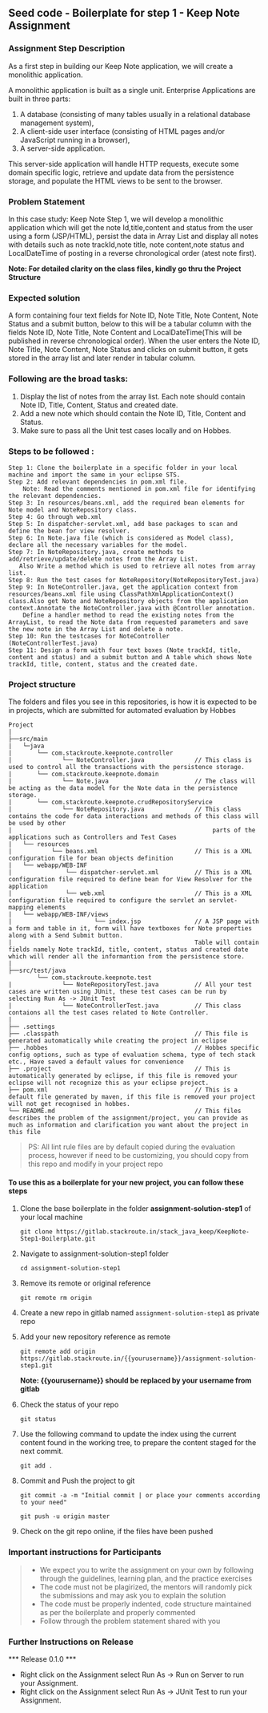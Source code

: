 ## Seed code - Boilerplate for step 1 - Keep Note Assignment

### Assignment Step Description

As a first step in building our Keep Note application, we will create a monolithic application. 

A monolithic application is built as a single unit. Enterprise Applications are built in three parts: 
1. A database (consisting of many tables usually in a relational database management system), 
2. A client-side user interface (consisting of HTML pages and/or JavaScript running in a browser), 
3. A server-side application. 

This server-side application will handle HTTP requests, execute some domain specific logic, retrieve and update data from the persistence storage, and populate the HTML views to be sent to the browser. 

### Problem Statement

In this case study: Keep Note Step 1, we will develop a monolithic application which will get the note Id,title,content and status from the user using a form (JSP/HTML), persist the data in Array List and display all notes with details such as note trackId,note title, note content,note status and LocalDateTime of posting in a reverse chronological order (atest note first).

**Note: For detailed clarity on the class files, kindly go thru the Project Structure**
### Expected solution
 A form containing four text fields for Note ID, Note Title, Note Content, Note Status and a submit button, below to this will be a tabular column with the fields Note ID, Note Title, Note Content and LocalDateTime(This will be published in reverse chronological order). 
 When the user enters the Note ID, Note Title, Note Content, Note Status and clicks on submit button, it gets stored in the array list and later render in tabular column.
 
### Following are the broad tasks:
1. Display the list of notes from the array list. Each note should contain Note ID, Title, Content, Status and created date. 
2. Add a new note which should contain the Note ID, Title, Content and Status.
3. Make sure to pass all the Unit test cases locally and on Hobbes.

### Steps to be followed :

    Step 1: Clone the boilerplate in a specific folder in your local machine and import the same in your eclipse STS.
    Step 2: Add relevant dependencies in pom.xml file. 
        Note: Read the comments mentioned in pom.xml file for identifying the relevant dependencies.
    Step 3: In resources/beans.xml, add the required bean elements for Note model and NoteRepository class.
    Step 4: Go through web.xml
    Step 5: In dispatcher-servlet.xml, add base packages to scan and define the bean for view resolver.
    Step 6: In Note.java file (which is considered as Model class), declare all the necessary variables for the model.
    Step 7: In NoteRepository.java, create methods to add/retrieve/update/delete notes from the Array List. 
       Also Write a method which is used to retrieve all notes from array list.
    Step 8: Run the test cases for NoteRepository(NoteRepositoryTest.java)
    Step 9: In NoteController.java, get the application context from resources/beans.xml file using ClassPathXmlApplicationContext() class.Also get Note and NoteRepository objects from the application 			context.Annotate the NoteController.java with @Controller annotation.
    	Define a handler method to read the existing notes from the ArrayList, to read the Note data from requested parameters and save the new note in the Array List and delete a note.
    Step 10: Run the testcases for NoteController (NoteControllerTest.java)
    Step 11: Design a form with four text boxes (Note trackId, title, content and status) and a submit button and A table which shows Note trackId, title, content, status and the created date.

### Project structure

The folders and files you see in this repositories, is how it is expected to be in projects, which are submitted for automated evaluation by Hobbes

    Project
	|
	├──src/main
	|	└─java
	|       └── com.stackroute.keepnote.controller
	|		       └── NoteController.java 		        // This class is used to control all the transactions with the persistence storage.
	|       └── com.stackroute.keepnote.domain
	|		       └── Note.java                    	// The class will be acting as the data model for the Note data in the persistence storage. 
	|       └── com.stackroute.keepnote.crudRepositoryService
	|		       └── NoteRepository.java          	// This class contains the code for data interactions and methods of this class will be used by other 
	|                                                        parts of the applications such as Controllers and Test Cases               
	|   └── resources
	|		    └── beans.xml               	     	// This is a XML configuration file for bean objects definition
	|	└── webapp/WEB-INF
	|				└──	dispatcher-servlet.xml		    // This is a XML configuration file required to define bean for View Resolver for the application
	|				└── web.xml					    	// This is a XML configuration file required to configure the servlet an servlet-mapping elements
	|   └── webapp/WEB-INF/views
	|		    			└── index.jsp               // A JSP page with a form and table in it, form will have textboxes for Note properties along with a Send Submit button. 
	|                                                   Table will contain fields namely Note trackId, title, content, status and created date which will render all the informantion from the persistence store.
	|
	├──src/test/java
		    └── com.stackroute.keepnote.test
	|		       └── NoteRepositoryTest.java       	// All your test cases are written using JUnit, these test cases can be run by selecting Run As -> JUnit Test
	|		       └── NoteControllerTest.java  		// This class contaions all the test cases related to Note Controller.
	|
	├── .settings
	├── .classpath			                            // This file is generated automatically while creating the project in eclipse
	├── .hobbes   			                            // Hobbes specific config options, such as type of evaluation schema, type of tech stack etc., Have saved a default values for convenience
	├── .project			                            // This is automatically generated by eclipse, if this file is removed your eclipse will not recognize this as your eclipse project. 
	├── pom.xml 			                            // This is a default file generated by maven, if this file is removed your project will not get recognised in hobbes.
	└── README.md  		                    	        // This files describes the problem of the assignment/project, you can provide as much as information and clarification you want about the project in this file

> PS: All lint rule files are by default copied during the evaluation process, however if need to be customizing, you should copy from this repo and modify in your project repo


#### To use this as a boilerplate for your new project, you can follow these steps

1. Clone the base boilerplate in the folder **assignment-solution-step1** of your local machine
     
    `git clone https://gitlab.stackroute.in/stack_java_keep/KeepNote-Step1-Boilerplate.git`

2. Navigate to assignment-solution-step1 folder

    `cd assignment-solution-step1`

3. Remove its remote or original reference

     `git remote rm origin`

4. Create a new repo in gitlab named `assignment-solution-step1` as private repo

5. Add your new repository reference as remote

     `git remote add origin https://gitlab.stackroute.in/{{yourusername}}/assignment-solution-step1.git`

     **Note: {{yourusername}} should be replaced by your username from gitlab**

5. Check the status of your repo 
     
     `git status`

6. Use the following command to update the index using the current content found in the working tree, to prepare the content staged for the next commit.

     `git add .`
 
7. Commit and Push the project to git

     `git commit -a -m "Initial commit | or place your comments according to your need"`

     `git push -u origin master`

8. Check on the git repo online, if the files have been pushed

### Important instructions for Participants
> - We expect you to write the assignment on your own by following through the guidelines, learning plan, and the practice exercises
> - The code must not be plagirized, the mentors will randomly pick the submissions and may ask you to explain the solution
> - The code must be properly indented, code structure maintained as per the boilerplate and properly commented
> - Follow through the problem statement shared with you

### Further Instructions on Release

*** Release 0.1.0 ***

- Right click on the Assignment select Run As -> Run on Server to run your Assignment.
- Right click on the Assignment select Run As -> JUnit Test to run your Assignment.
